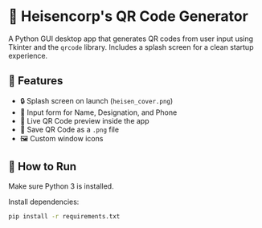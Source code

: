 # 🧾 Heisencorp's QR Code Generator

A Python GUI desktop app that generates QR codes from user input using Tkinter and the `qrcode` library. Includes a splash screen for a clean startup experience.

## 📌 Features

- 🔒 Splash screen on launch (`heisen_cover.png`)
- 🧍 Input form for Name, Designation, and Phone
- 🔎 Live QR Code preview inside the app
- 💾 Save QR Code as a `.png` file
- 🖼️ Custom window icons

## 🚀 How to Run

Make sure Python 3 is installed.

Install dependencies:

```bash
pip install -r requirements.txt
